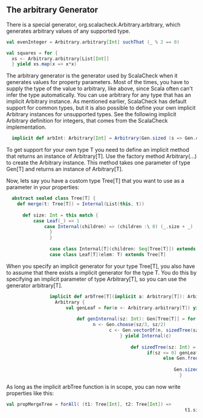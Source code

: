 ## The arbitrary Generator

There is a special generator, org.scalacheck.Arbitrary.arbitrary, which generates arbitrary values of any supported type.

```scala
val evenInteger = Arbitrary.arbitrary[Int] suchThat (_ % 2 == 0)

val squares = for {
  xs <- Arbitrary.arbitrary[List[Int]]
  } yield xs.map(x => x*x)
```

The arbitrary generator is the generator used by ScalaCheck when it generates values for property parameters. Most of the times, you have to supply the type of the value to arbitrary, like above, since Scala often can't infer the type automatically. You can use arbitrary for any type that has an implicit Arbitrary instance. As mentioned earlier, ScalaCheck has default support for common types, but it is also possible to define your own implicit Arbitrary instances for unsupported types. See the following implicit Arbitrary definition for integers, that comes from the ScalaCheck implementation.

```scala
  implicit def arbInt: Arbitrary[Int] = Arbitrary(Gen.sized (s => Gen.choose(-s,s)))
```

To get support for your own type T you need to define an implicit method that returns an instance of Arbitrary[T]. Use the factory method Arbitrary(...) to create the Arbitrary instance. This method takes one parameter of type Gen[T] and returns an instance of Arbitrary[T].
  
  Now, lets say you have a custom type Tree[T] that you want to use as a parameter in your properties:
```scala
  abstract sealed class Tree[T] {
    def merge(t: Tree[T]) = Internal(List(this, t))
	
	  def size: Int = this match {
	      case Leaf(_) => 1
		      case Internal(children) => (children :\ 0) (_.size + _)
			    }
				}
				
				case class Internal[T](children: Seq[Tree[T]]) extends Tree[T]
				case class Leaf[T](elem: T) extends Tree[T]
```

When you specify an implicit generator for your type Tree[T], you also have to assume that there exists a implicit generator for the type T. You do this by specifying an implicit parameter of type Arbitrary[T], so you can use the generator arbitrary[T].

```scala
				implicit def arbTree[T](implicit a: Arbitrary[T]): Arbitrary[Tree[T]] =
				  Arbitrary {
				      val genLeaf = for(e <- Arbitrary.arbitrary[T]) yield Leaf(e)
					  
					      def genInternal(sz: Int): Gen[Tree[T]] = for {
						        n <- Gen.choose(sz/3, sz/2)
								      c <- Gen.vectorOf(n, sizedTree(sz/2))
									      } yield Internal(c)
										  
										      def sizedTree(sz: Int) =
											        if(sz <= 0) genLeaf
													      else Gen.frequency((1, genLeaf), (3, genInternal(sz)))
														  
														      Gen.sized(sz => sizedTree(sz))
															    }
```

As long as the implicit arbTree function is in scope, you can now write properties like this:

```scala
val propMergeTree = forAll( (t1: Tree[Int], t2: Tree[Int]) =>
																  t1.size + t2.size == t1.merge(t2).size
```
